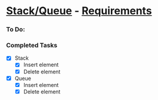 # [Stack/Queue]() - [Requirements](https://github.com/catej/LibraryRepository/blob/main/docs/Assignment-4-que-stack.pdf)

### To Do:

### Completed Tasks

* [x] Stack
    * [x] Insert element
    * [x] Delete element
* [x] Queue
    * [x] Insert element
    * [x] Delete element